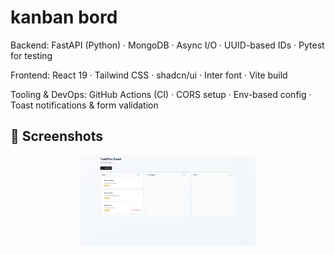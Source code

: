 # kanban bord
Backend: FastAPI (Python) · MongoDB · Async I/O · UUID-based IDs · Pytest for testing

Frontend: React 19 · Tailwind CSS · shadcn/ui · Inter font · Vite build

Tooling & DevOps: GitHub Actions (CI) · CORS setup · Env-based config · Toast notifications & form validation
## 📸 Screenshots

<p align="center">
  <img src="screenshot/s1.png" alt="Home Screen" width="280">
</p>
